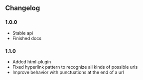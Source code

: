 Changelog
------------------------------------------------------------------------

### 1.0.0

- Stable api
- Finished docs

### 1.1.0

- Added html-plugin
- Fixed hyperlink pattern to recognize all kinds of possible urls
- Improve behavior with punctuations at the end of a url